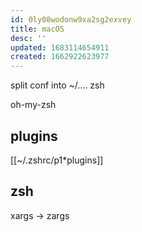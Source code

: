 ```yaml
---
id: 0ly08wodonw9xa2sg2exvey
title: macOS
desc: ''
updated: 1683114654911
created: 1662922623977
---
```


split conf into
~/.…
  zsh

oh-my-zsh

## plugins
[[~/.zshrc/p1*plugins]]

## zsh
xargs -> zargs